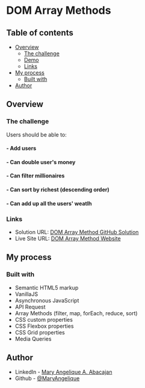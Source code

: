 # DOM Array Methods

## Table of contents

- [Overview](#overview)
  - [The challenge](#the-challenge)
  - [Demo](#project-demo)
  - [Links](#links)
- [My process](#my-process)
  - [Built with](#built-with)
- [Author](#author)

## Overview

### The challenge

Users should be able to:
#### - Add users

#### - Can double user's money

#### - Can filter millionaires

#### - Can sort by richest (descending order)

#### - Can add up all the users' weatlh


### Links

- Solution URL: [DOM Array Method GitHub Solution](https://github.com/MaryAngelique/DOM-Array-Methods)
- Live Site URL: [DOM Array Method Website](https://dom-array-methods-beta.vercel.app/)

## My process

### Built with

- Semantic HTML5 markup
- VanillaJS
- Asynchronous JavaScript
- API Request
- Array Methods (filter, map, forEach, reduce, sort)
- CSS custom properties
- CSS Flexbox properties
- CSS Grid properties
- Media Queries

## Author

- LinkedIn - [Mary Angelique A. Abacajan](https://www.linkedin.com/in/mary-angelique-abacajan/)
- Github - [@MaryAngelique](https://www.github.com/MaryAngelique)
